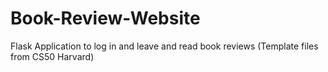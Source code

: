 # Book-Review-Website
Flask Application to log in and leave and read book reviews 
(Template files from CS50 Harvard)
